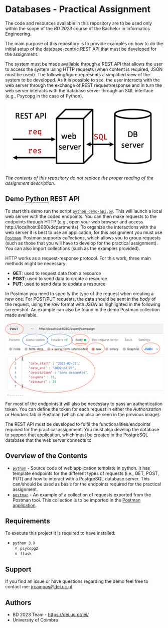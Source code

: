 # Databases - Practical Assignment

The code and resources available in this repository are to be used only within the scope of the _BD 2023_ course of the Bachelor in Informatics Engineering.

The main purpose of this repository is to provide examples on how to do the initial setup of the database-centric REST API that must be developed for the assignment.

The system must be made available through a REST API that allows the user to access the system using HTTP requests (when content is required, JSON must be used). The followingfigure represents a simplified view of the system to be developed. As it is possible to see, the user interacts with the web server through the exchange of REST request/response and in turn the web server interacts with the database server through an SQL interface (e.g., Psycopg in the case of Python).

<p align="center">
  <img src="rest_api.png" />
</p>

_The contents of this repository do not replace the proper reading of the assignment description._

## Demo [Python](python) REST API

To start this demo run the script [`python demo-api.py`](demo-api.py). This will launch a local web server with the coded endpoints. You can then make requests to the endpoints through HTTP (e.g., open your web browser and access http://localhost:8080/departments). To organize the interactions with the web server it is best to use an application; for this assignment you must use [`Postman`](https://www.postman.com/downloads/). Postman supports _collections_, which allows you to group requests (such as those that you will have to develop for the practical assignment). You can also import collections (such as the examples provided).

HTTP works as a request-response protocol. For this work, three main methods might be necessary:

- **GET**: used to request data from a resource
- **POST**: used to send data to create a resource
- **PUT**: used to send data to update a resource

In Postman you need to specify the type of the request when creating a new one. For POST/PUT requests, the data should be sent in the _body_ of the request, using the _raw_ format with _JSON_ as highlighted in the following screenshot. An example can also be found in the demo Postman collection made available.

<p align="center">
  <img src="postman_post.png" />
</p>

For most of the endpoints it will also be necessary to pass an authentication token. You can define the token for each request in either the _Authorization_ or _Headers_ tab in Postman (which can also be seen in the previous image). 

The REST API must be developed to fulfil the functionalities/endpoints required for the practical assignment. You must also develop the database to support that application, which must be created in the PostgreSQL database that the web server connects to.

## Overview of the Contents
- [`python`](python) - Source code of web application template in python. It has template endpoints for the different types of requests (i.e., GET, POST, PUT) and how to interact with a PostgreSQL database server. This can/should be used as basis for the endpoints required for the practical assignment.
- [`postman`](postman) - An example of a collection of requests exported from the Postman tool. This collection is to be imported in the [Postman application](https://www.postman.com/downloads/).


## Requirements

To execute this project it is required to have installed:

- `python 3.X`
  - `psycopg2`
  - `flask`

## Support

If you find an issue or have questions regarding the demo feel free to contact me: [jrcampos@dei.uc.pt](mailto:jrcampos@dei.uc.pt)


## Authors

* BD 2023 Team - https://dei.uc.pt/lei/
* University of Coimbra
